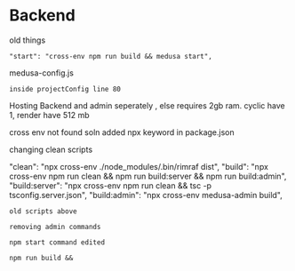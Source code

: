 # Backend

old things

    "start": "cross-env npm run build && medusa start",

medusa-config.js

    inside projectConfig line 80

Hosting Backend and admin seperately , else requires 2gb ram. cyclic have 1, render have 512 mb


cross env not found 
soln added npx keyword in package.json


changing clean scripts

 "clean": "npx cross-env ./node_modules/.bin/rimraf dist",
    "build": "npx cross-env npm run clean && npm run build:server && npm run build:admin",
    "build:server": "npx cross-env npm run clean && tsc -p tsconfig.server.json",
    "build:admin": "npx cross-env medusa-admin build",

    old scripts above

    removing admin commands

    npm start command edited

    npm run build && 